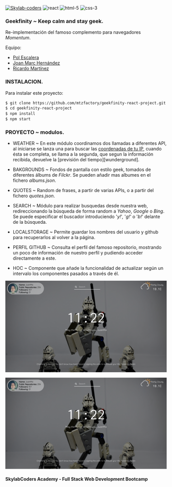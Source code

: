 [![Skylab-coders](https://mtzfactory.github.io/logos/png/skylab-coders.png)](http://www.skylabcoders.com/)
![react](https://mtzfactory.github.io/logos/png/react.png)
![html-5](https://mtzfactory.github.io/logos/png/html-5.png)
![css-3](https://mtzfactory.github.io/logos/png/css-3.png)

### Geekfinity ~ Keep calm and stay geek.

Re-implementación del famoso complemento para navegadores _Momentum_.

Equipo:

+ [Pol Escalera](http://github.com/polescalera10)
+ [Joan Marc Hernández](http://github.com/joanamrc)
+ [Ricardo Martínez](http://github.com/mtzfactory)

### INSTALACION.

Para instalar este proyecto:

```bash
$ git clone https://github.com/mtzfactory/geekfinity-react-project.git
$ cd geekfinity-react-project
$ npm install
$ npm start
```

### PROYECTO ~ modulos.

- WEATHER ~ En este módulo coordinamos dos llamadas a diferentes API, al iniciarse se lanza una para buscar las [coordenadas de tu IP][freegeoip], cuando ésta se completa, se llama a la segunda, que segun la información recibida, devuelve la [previsión del tiempo][wunderground].

- BAKGROUNDS ~ Fondos de pantalla con estilo geek, tomados de diferentes álbums de _Filckr_. Se pueden añadir mas albumes en el fichero _albums.json_.

- QUOTES ~ Random de frases, a partir de varias APIs, o a partir del fichero _quotes.json_.

- SEARCH ~ Módulo para realizar busquedas desde nuestra web, redireccionando la búsqueda de forma random a _Yahoo_, _Google_ o _Bing_. Se puede especificar el buscador introduciendo '_y!_', '_g!_' o '_b!_' delante de la búsqueda.

- LOCALSTORAGE ~ Permite guardar los nombres del usuario y github para recuperarlos al volver a la página.

- PERFIL GITHUB ~ Consulta el perfil del famoso repositorio, mostrando un poco de información de nuestro perfil y pudiendo acceder directamente a este.

- HOC ~ Componente que añade la funcionalidad de actualizar según un intervalo los componentes pasados a través de él.

![screenshoot-0](./screenshoots/screenshoot-1.png)

![screenshoot-1](./screenshoots/screenshoot-2.png)

#### SkylabCoders Academy - Full Stack Web Development Bootcamp


[freegeoip]: https://freegeoip.net/json/
[openweathermap]: https://openweathermap.org/api

[create-react-app]: https://github.com/facebookincubator/create-react-app
[react-router-dom]: https://github.com/ReactTraining/react-router/tree/master/packages/react-router-dom
[hashrouter]: https://github.com/ReactTraining/react-router/blob/master/packages/react-router-dom/docs/api/HashRouter.md
[withrouter]: https://github.com/ReactTraining/react-router/blob/master/packages/react-router/docs/api/withRouter.md
